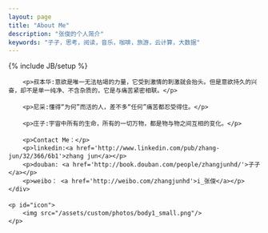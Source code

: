 ```yaml
---
layout: page
title: "About Me"
description: "张俊的个人简介"
keywords: "子孑，思考，阅读，音乐，咖啡，旅游，云计算，大数据"
---
```

{% include JB/setup %}

<div id="content">
	<div id="about" class="post">

		<p>叔本华:意欲是唯一无法枯竭的力量，它受到激情的刺激就会抬头。但是意欲持久的兴奋，却不是单一纯净、不含杂质的，它是与痛苦紧密相联。</p>

		<p>尼采:懂得“为何”而活的人，差不多“任何”痛苦都忍受得住。</p>

        <p>庄子:宇宙中所有的生命，所有的一切万物，都是物与物之间互相的变化。</p>

		<p>Contact Me：</p>
        <p>linkedin:<a href='http://www.linkedin.com/pub/zhang-jun/32/366/6b1'>zhang jun</a></p>
		<p>douban: <a href='http://book.douban.com/people/zhangjunhd/'>子孑</a></p>
		<p>weibo： <a href='http://weibo.com/zhangjunhd'>i_张俊</a></p>
	</div>

	<p id="icon">
		<img src="/assets/custom/photos/body1_small.png"/>
	</p>

</div>

<script type="text/javascript">
	showCurrentItem(document.getElementById("menu-item-about"));
</script>







